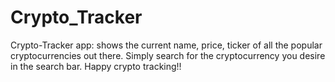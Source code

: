 # Crypto_Tracker
Crypto-Tracker app: shows the current name, price, ticker of all the popular cryptocurrencies out there.
Simply search for the cryptocurrency you desire in the search bar. 
Happy crypto tracking!!
